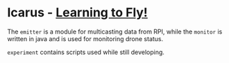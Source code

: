 # Icarus - [Learning to Fly!](https://www.youtube.com/watch?v=nVhNCTH8pDs)

The ```emitter``` is a module for multicasting data from RPI, while the ```monitor``` is written in java and is used for monitoring drone status.

```experiment``` contains scripts used while still developing.